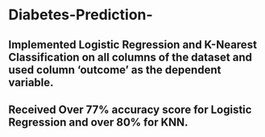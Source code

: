 # Diabetes-Prediction-
## Implemented Logistic Regression and K-Nearest Classification on all columns of the dataset and used column ‘outcome’ as the dependent variable.
## Received Over 77% accuracy score for Logistic Regression and over 80% for KNN.
